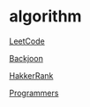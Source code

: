 # algorithm

[LeetCode](https://leetcode.com/)

[Backjoon](https://www.acmicpc.net/)

[HakkerRank](https://www.hackerrank.com/)

[Programmers](https://programmers.co.kr/)
